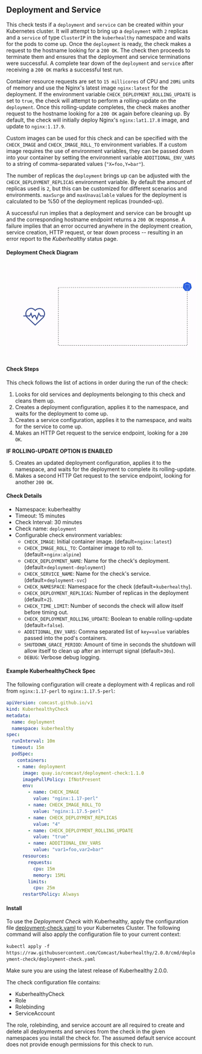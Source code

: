 ## Deployment and Service

This check tests if a `deployment` and `service` can be created within your Kubernetes cluster. It will attempt to bring up a `deployment` with `2` replicas and a `service` of type `ClusterIP` in the `kuberhealthy` namespace and waits for the pods to come up. Once the `deployment` is ready, the check makes a request to the hostname looking for a `200 OK`. The check then proceeds to terminate them and ensures that the deployment and service terminations were successful. A complete tear down of the `deployment` and `service` after receiving a `200 OK` marks a successful test run.

Container resource requests are set to `15 millicores` of CPU and `20Mi` units of memory and use the Nginx's latest image `nginx:latest` for the deployment. If the environment variable `CHECK_DEPLOYMENT_ROLLING_UPDATE` is set to `true`, the check will attempt to perform a rolling-update on the `deployment`. Once this rolling-update completes, the check makes another request to the hostname looking for a `200 OK` again before cleaning up. By default, the check will initially deploy Nginx's `nginx:lat1.17.8` image, and update to `nginx:1.17.9`. 

Custom images can be used for this check and can be specified with the `CHECK_IMAGE` and `CHECK_IMAGE_ROLL_TO` environment variables. If a custom image requires the use of environment variables, they can be passed down into your container by setting the environment variable `ADDITIONAL_ENV_VARS` to a string of comma-separated values (`"X=foo,Y=bar"`).

The number of replicas the `deployment` brings up can be adjusted with the `CHECK_DEPLOYMENT_REPLICAS` environment variable. By default the amount of replicas used is `2`, but this can be customized for different scenarios and environments. `maxSurge` and `maxUnavailable` values for the deployment is calculated to be %50 of the deployment replicas (rounded-up).

A successful run implies that a deployment and service can be brought up and the corresponding hostname endpoint returns a `200 OK` response.  A failure implies that an error occurred anywhere in the deployment creation, service creation, HTTP request, or tear down process -- resulting in an error report to the _Kuberhealthy_ status page.

#### Deployment Check Diagram

![](../../images/kh-deployment-check.gif)

#### Check Steps

This check follows the list of actions in order during the run of the check:
1.  Looks for old services and deployments belonging to this check and cleans them up.
2.  Creates a deployment configuration, applies it to the namespace, and waits for the deployment to come up.
3.  Creates a service configuration, applies it to the namespace, and waits for the service to come up.
4.  Makes an HTTP Get request to the service endpoint, looking for a `200 OK`.

__IF ROLLING-UPDATE OPTION IS ENABLED__

5.  Creates an updated deployment configuration, applies it to the namespace, and waits for the deployment to complete its rolling-update.
6.  Makes a second HTTP Get request to the service endpoint, looking for another `200 OK`.

#### Check Details

- Namespace: kuberhealthy
- Timeout: 15 minutes
- Check Interval: 30 minutes
- Check name: `deployment`
- Configurable check environment variables:
  - `CHECK_IMAGE`: Initial container image. (default=`nginx:latest`)
  - `CHECK_IMAGE_ROLL_TO`: Container image to roll to. (default=`nginx:alpine`)
  - `CHECK_DEPLOYMENT_NAME`: Name for the check's deployment. (default=`deployment-deployment`)
  - `CHECK_SERVICE_NAME`: Name for the check's service. (default=`deployment-svc`)
  - `CHECK_NAMESPACE`: Namespace for the check (default=`kuberhealthy`).
  - `CHECK_DEPLOYMENT_REPLICAS`: Number of replicas in the deployment (default=`2`).
  - `CHECK_TIME_LIMIT`: Number of seconds the check will allow itself before timing out.
  - `CHECK_DEPLOYMENT_ROLLING_UPDATE`: Boolean to enable rolling-update (default=`false`).
  - `ADDITIONAL_ENV_VARS`: Comma separated list of `key=value` variables passed into the pod's containers.
  - `SHUTDOWN_GRACE_PERIOD`: Amount of time in seconds the shutdown will allow itself to clean up after an interrupt signal (default=`30s`).
  - `DEBUG`: Verbose debug logging.

#### Example KuberhealthyCheck Spec

The following configuration will create a deployment with 4 replicas and roll from `nginx:1.17-perl` to `nginx:1.17.5-perl`:

```yaml
apiVersion: comcast.github.io/v1
kind: KuberhealthyCheck
metadata:
  name: deployment
  namespace: kuberhealthy
spec:
  runInterval: 10m
  timeout: 15m
  podSpec:
    containers:
    - name: deployment
      image: quay.io/comcast/deployment-check:1.1.0
      imagePullPolicy: IfNotPresent
      env:
        - name: CHECK_IMAGE
          value: "nginx:1.17-perl"
        - name: CHECK_IMAGE_ROLL_TO
          value: "nginx:1.17.5-perl"
        - name: CHECK_DEPLOYMENT_REPLICAS
          value: "4"
        - name: CHECK_DEPLOYMENT_ROLLING_UPDATE
          value: "true"
        - name: ADDITIONAL_ENV_VARS
          value: "var1=foo,var2=bar"
      resources:
        requests:
          cpu: 15m
          memory: 15Mi
        limits:
          cpu: 25m
      restartPolicy: Always
```

#### Install

To use the *Deployment Check* with Kuberhealthy, apply the configuration file [deployment-check.yaml](deployment-check.yaml) to your Kubernetes Cluster. The following command will also apply the configuration file to your current context:

`kubectl apply -f https://raw.githubusercontent.com/Comcast/kuberhealthy/2.0.0/cmd/deployment-check/deployment-check.yaml`

Make sure you are using the latest release of Kuberhealthy 2.0.0. 

The check configuration file contains:
- KuberhealthyCheck
- Role
- Rolebinding
- ServiceAccount

The role, rolebinding, and service account are all required to create and delete all deployments and services from the check in the given namespaces you install the check for. The assumed default service account does not provide enough permissions for this check to run. 
